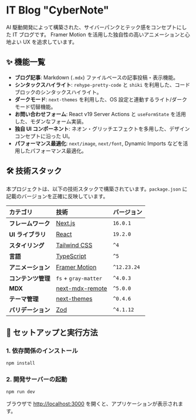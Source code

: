 # IT Blog "CyberNote"

AI 駆動開発によって構築された、サイバーパンクとテック感をコンセプトにした IT ブログです。
Framer Motion を活用した独自性の高いアニメーションと心地よい UX を追求しています。

## ✨ 機能一覧

- **ブログ記事**: Markdown (`.mdx`) ファイルベースの記事投稿・表示機能。
- **シンタックスハイライト**: `rehype-pretty-code` と `shiki` を利用した、コードブロックのシンタックスハイライト。
- **ダークモード**: `next-themes` を利用した、OS 設定と連動するライト/ダークモード切替機能。
- **お問い合わせフォーム**: React v19 Server Actions と `useFormState` を活用した、モダンなフォーム実装。
- **独自 UI コンポーネント**: ネオン・グリッチエフェクトを多用した、デザインコンセプトに沿った UI。
- **パフォーマンス最適化**: `next/image`, `next/font`, Dynamic Imports などを活用したパフォーマンス最適化。

## 🛠️ 技術スタック

本プロジェクトは、以下の技術スタックで構築されています。`package.json` に記載のバージョンを正確に反映しています。

| カテゴリ       | 技術                                | バージョン |
| :------------- | :---------------------------------- | :--------- |
| **フレームワーク** | [Next.js](https://nextjs.org/)      | `16.0.1`   |
| **UI ライブラリ**  | [React](https://react.dev/)         | `19.2.0`   |
| **スタイリング**   | [Tailwind CSS](https://tailwindcss.com/) | `^4`        |
| **言語**         | [TypeScript](https://www.typescriptlang.org/) | `^5`       |
| **アニメーション** | [Framer Motion](https://www.framer.com/motion/) | `^12.23.24`      |
| **コンテンツ管理** | `fs` + `gray-matter`              | `^4.0.3`   |
| **MDX**        | [next-mdx-remote](https://github.com/hashicorp/next-mdx-remote) | `^5.0.0`   |
| **テーマ管理**     | [next-themes](https://github.com/pacocoursey/next-themes) | `^0.4.6`   |
| **バリデーション** | [Zod](https://zod.dev/)             | `^4.1.12`  |


## 🚀 セットアップと実行方法

### 1. 依存関係のインストール

```bash
npm install
```

### 2. 開発サーバーの起動

```bash
npm run dev
```

ブラウザで [http://localhost:3000](http://localhost:3000) を開くと、アプリケーションが表示されます。

